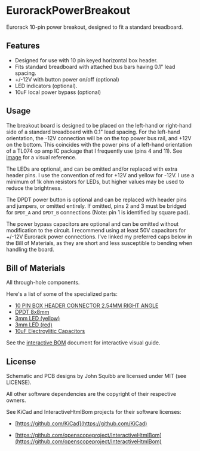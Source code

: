 # EurorackPowerBreakout
Eurorack 10-pin power breakout, designed to fit a standard breadboard.

## Features
- Designed for use with 10 pin keyed horizontal box header.
- Fits standard breadboard with attached bus bars having 0.1" lead spacing.
- +/-12V with button power on/off (optional)
- LED indicators (optional).
- 10uF local power bypass (optional) 

## Usage
The breakout board is designed to be placed on the left-hand or right-hand side of a standard breadboard with 0.1" lead spacing. For the left-hand orientation, the -12V connection will be on the top power bus rail, and +12V on the bottom. This coincides with the power pins of a left-hand orientation of a TL074 op amp IC package that I frequently use (pins 4 and 11). See [image](./image/eurorackPower10pin_breadboard.jpg) for a visual reference.

The LEDs are optional, and can be omitted and/or replaced with extra header pins. I use the convention of red for +12V and yellow for -12V. I use a minimum of 1k ohm resistors for LEDs, but higher values may be used to reduce the brightness.

The DPDT power button is optional and can be replaced with header pins and jumpers, or omitted entirely. If omitted, pins 2 and 3 must be bridged for `DPDT_A` and `DPDT_B` connections (Note: pin 1 is identified by square pad).

The power bypass capacitors are optional and can be omitted without modification to the circuit. I recommend using at least 50V capacitors for +/-12V Eurorack power connections. I've linked my preferred caps below in the Bill of Materials, as they are short and less susceptible to bending when handling the board.

## Bill of Materials
All through-hole components.

Here's a list of some of the specialized parts:

- [10 PIN BOX HEADER CONNECTOR 2.54MM RIGHT ANGLE](https://www.taydaelectronics.com/10-pin-box-header-connector-2-54mm-right-angle.html)
- [DPDT 8x8mm](https://www.taydaelectronics.com/push-button-switch-latching-on-off-dpdt-0-5a-50vdc-8x8mm.html)
- [3mm LED (yellow)](https://www.taydaelectronics.com/led-3mm-yellow.html)
- [3mm LED (red)](https://www.taydaelectronics.com/led-3mm-red.html)
- [10uF Electroylitic Capacitors](https://www.digikey.com/product-detail/en/nichicon/UMT1H100MDD/493-15562-ND/2598786)

See the [interactive BOM](./bom/ibom.html) document for interactive visual guide.

## License
Schematic and PCB designs by John Squibb are licensed under MIT (see LICENSE).

All other software dependencies are the copyright of their respective owners.

See KiCad and InteractiveHtmlBom projects for their software licenses:

* [https://github.com/KiCad](https://github.com/KiCad)

* [https://github.com/openscopeproject/InteractiveHtmlBom](https://github.com/openscopeproject/InteractiveHtmlBom)

